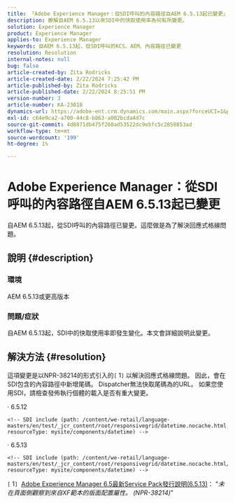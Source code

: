 ```yaml
---
title: 「Adobe Experience Manager：從SDI呼叫的內容路徑自AEM 6.5.13起已變更」
description: 瞭解自AEM 6.5.13以來SDI中的快取使用率為何有所變更。
solution: Experience Manager
product: Experience Manager
applies-to: Experience Manager
keywords: 自AEM 6.5.13起，從SDI呼叫的KCS、AEM、內容路徑已變更
resolution: Resolution
internal-notes: null
bug: false
article-created-by: Zita Rodricks
article-created-date: 2/22/2024 7:25:42 PM
article-published-by: Zita Rodricks
article-published-date: 2/22/2024 8:25:51 PM
version-number: 3
article-number: KA-23018
dynamics-url: https://adobe-ent.crm.dynamics.com/main.aspx?forceUCI=1&pagetype=entityrecord&etn=knowledgearticle&id=64c15a26-b8d1-ee11-9079-6045bd0061cb
exl-id: c64e9ca2-a700-44c8-b863-a002bcda4d7c
source-git-commit: 4d8871db475f268ad53522dc9ebfc5c2850853ad
workflow-type: tm+mt
source-wordcount: '199'
ht-degree: 1%

---
```


# Adobe Experience Manager：從SDI呼叫的內容路徑自AEM 6.5.13起已變更


自AEM 6.5.13起，從SDI呼叫的內容路徑已變更。這麼做是為了解決回應式格線問題。

## 說明 {#description}


### <b>環境</b>

AEM 6.5.13或更高版本

### 問題/症狀

自AEM 6.5.13起，SDI中的快取使用率即發生變化。本文會詳細說明此變更。


## 解決方法 {#resolution}


這項變更是以NPR-38214的形式引入的`[` 1`]`  以解決回應式格線問題。 因此，會在SDI包含的內容路徑中新增尾碼。 Dispatcher無法快取尾碼為的URL。 如果您使用SDI，請檢查發佈執行個體的載入是否有重大變更。

· 6.5.12




```
<!-- SDI include (path: /content/we-retail/language-masters/en/test/_jcr_content/root/responsivegrid/datetime.nocache.html, resourceType: mysite/components/datetime) -->
```




· 6.5.13




```
<!-- SDI include (path: /content/we-retail/language-masters/en/test/_jcr_content/root/responsivegrid/datetime.nocache.html/mysite/components/datetime, resourceType: mysite/components/datetime) -->
```




`[` 1`]`  [Adobe Experience Manager 6.5最新Service Pack發行說明(6.5.13)](https://experienceleague.adobe.com/docs/experience-manager-65/content/release-notes/service-pack/6-5-13.html)： &quot;*未在頁面側觀察到來自XF範本的版面配置屬性。 (NPR-38214)*&quot;
